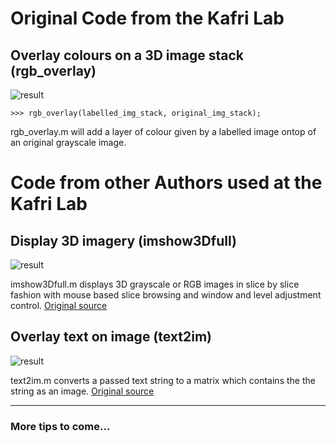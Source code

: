 # Original Code from the Kafri Lab

## Overlay colours on a 3D image stack (rgb_overlay)

![result](https://github.com/Kafri-Lab/Matlab-Pro-Tips/blob/master/readme_images/rgb_overlay.png "result")

```
>>> rgb_overlay(labelled_img_stack, original_img_stack);
```

rgb_overlay.m will add a layer of colour given by a labelled image ontop of an original grayscale image.

# Code from other Authors used at the Kafri Lab

## Display 3D imagery (imshow3Dfull)

![result](https://github.com/Kafri-Lab/Matlab-Pro-Tips/blob/master/readme_images/imshow3Dfull.jpg "result")

imshow3Dfull.m displays 3D grayscale or RGB images in slice by slice fashion with mouse based slice browsing and window and level adjustment control. [Original source](https://www.mathworks.com/matlabcentral/fileexchange/47463-imshow3dfull--3d-imshow-in-3-views-)


## Overlay text on image (text2im)

![result](https://github.com/Kafri-Lab/Matlab-Pro-Tips/blob/master/readme_images/text2im.png "result")

text2im.m converts a passed text string to a matrix which contains the the string as an image. [Original source](https://www.mathworks.com/matlabcentral/fileexchange/19896-convert-text-to-an-image)


----

### More tips to come...

